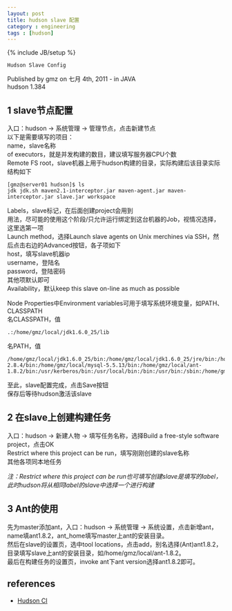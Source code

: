 ```yaml
---
layout: post
title: hudson slave 配置
category : engineering
tags : [hudson]
---
```

{% include JB/setup %}

`Hudson Slave Config`

Published by gmz on 七月 4th, 2011 - in JAVA  
hudson 1.384  

## 1 slave节点配置
入口：hudson -> 系统管理 -> 管理节点，点击新建节点  
以下是需要填写的项目：  
name，slave名称  
of executors，就是并发构建的数目，建议填写服务器CPU个数  
Remote FS root，slave机器上用于hudson构建的目录，实际构建后该目录实际结构如下  

	[gmz@server01 hudson]$ ls
	jdk jdk.sh maven2.1-interceptor.jar maven-agent.jar maven-interceptor.jar slave.jar workspace

Labels，slave标记，在后面创建project会用到  
用法，尽可能的使用这个阶段/只允许运行绑定到这台机器的Job，视情况选择，这里选第一项  
Launch method，选择Launch slave agents on Unix merchines via SSH，然后点击右边的Advanced按钮，各子项如下  
host，填写slave机器ip  
username，登陆名  
password，登陆密码  
其他项默认即可  
Availability，默认keep this slave on-line as much as possible  

Node Properties中Environment variables可用于填写系统环境变量，如PATH、CLASSPATH  
名CLASSPATH，值

	.:/home/gmz/local/jdk1.6.0_25/lib

名PATH，值

	/home/gmz/local/jdk1.6.0_25/bin:/home/gmz/local/jdk1.6.0_25/jre/bin:/home/gmz/local/cmake-2.8.4/bin:/home/gmz/local/mysql-5.5.13/bin:/home/gmz/local/ant-1.8.2/bin:/usr/kerberos/bin:/usr/local/bin:/bin:/usr/bin:/sbin:/home/gmz/bin


至此，slave配置完成，点击Save按钮  
保存后等待hudson激活该slave  

## 2 在slave上创建构建任务
入口：hudson -> 新建人物 -> 填写任务名称，选择Build a free-style software project，点击OK  
Restrict where this project can be run，填写刚刚创建的slave名称  
其他各项同本地任务  

*注：Restrict where this project can be run也可填写创建slave是填写的label，此时hudson将从相同label的slave中选择一个进行构建*  

## 3 Ant的使用
先为master添加ant，入口：hudson -> 系统管理 -> 系统设置，点击新增ant，name填ant1.8.2，ant_home填写master上ant的安装目录。  
然后在slave的设置页，选中tool locations，点击add，别名选择(Ant)ant1.8.2，目录填写slave上ant的安装目录，如/home/gmz/local/ant-1.8.2。  
最后在构建任务的设置页，invoke ant下ant version选择ant1.8.2即可。  


## references
+ [Hudson CI](http://hudson-ci.org/)
